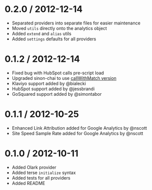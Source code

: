 0.2.0 / 2012-12-14
==================

* Separated providers into separate files for easier maintenance
* Moved `utils` directly onto the analytics object
* Added `extend` and `alias` utils
* Added `settings` defaults for all providers


0.1.2 / 2012-12-14
==================

* Fixed bug with HubSpot calls pre-script load
* Upgraded sinon-chai to use [callWithMatch version](https://github.com/obmarg/sinon-chai/blob/f7aa7eccd6c0c18a3e1fc524a246a50c1a29c916/lib/sinon-chai.js)
* Klaviyo support added by @bialecki
* HubSpot support added by @jessbrandi
* GoSquared support added by @simontabor


0.1.1 / 2012-10-25
==================

* Enhanced Link Attribution added for Google Analytics by @nscott
* Site Speed Sample Rate added for Google Analytics by @nscott


0.1.0 / 2012-10-11 
==================

* Added Olark provider
* Added terse `initialize` syntax
* Added tests for all providers
* Added README


